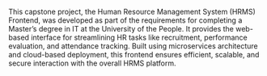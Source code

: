This capstone project, the Human Resource Management System (HRMS) Frontend, was developed as part of the requirements for completing a Master’s degree in IT at the University of the People. It provides the web-based interface for streamlining HR tasks like recruitment, performance evaluation, and attendance tracking. Built using microservices architecture and cloud-based deployment, this frontend ensures efficient, scalable, and secure interaction with the overall HRMS platform.
